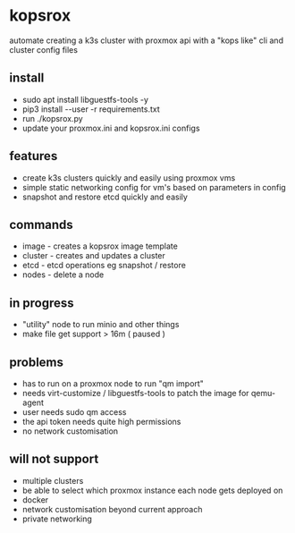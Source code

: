 # kopsrox
automate creating a k3s cluster with proxmox api with a "kops like" cli and cluster config files

## install

- sudo apt install libguestfs-tools -y
- pip3 install --user -r requirements.txt
- run ./kopsrox.py
- update your proxmox.ini and kopsrox.ini configs

## features
- create k3s clusters quickly and easily using proxmox vms
- simple static networking config for vm's based on parameters in config
- snapshot and restore etcd quickly and easily

## commands
- image - creates a kopsrox image template
- cluster - creates and updates a cluster
- etcd - etcd operations eg snapshot / restore
- nodes - delete a node

## in progress
- "utility" node to run minio and other things
- make file get support > 16m ( paused ) 

## problems
- has to run on a proxmox node to run "qm import" 
- needs virt-customize / libguestfs-tools to patch the image for qemu-agent
- user needs sudo qm access
- the api token needs quite high permissions
- no network customisation

## will not support
- multiple clusters
- be able to select which proxmox instance each node gets deployed on
- docker
- network customisation beyond current approach
- private networking
